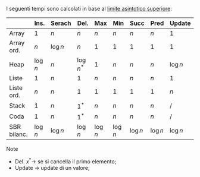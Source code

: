I seguenti tempi sono calcolati in base al [limite asintotico superiore](obsidian://open?vault=obsidian-git-sync&file=Algoritmi%20e%20Strutture%20Dati%2F1.%20%F0%9F%A7%91%E2%80%8D%F0%9F%92%BB%20Algoritmi%2F%F0%9F%94%B4%20Limiti%20Asintotici%2F%E2%A4%B4%EF%B8%8F%20Limite%20Asintotico%20Superiore):

|             | Ins.     | Serach   | Del.       | Max      | Min      | Succ     | Pred     | Update   |
| ----------- | -------- | -------- | ---------- | -------- | -------- | -------- | -------- | -------- |
| Array       | $1$      | $n$      | $n$        | $n$      | $n$      | $n$      | $n$      | 1        |
| Array ord.  | $n$      | $\log n$ | $n$        | $1$      | $1$      | $1$      | $1$      | $1$      |
| Heap        | $\log n$ | $n$      | $\log n^*$ | $1$      | $n$      | $n$      | $n$      | $\log n$ |
| Liste       | $1$      | $n$      | $1$        | $n$      | $n$      | $n$      | $n$      | $1$      |
| Liste ord.  | $n$      | $n$      | $1$        | $1$      | $1$      | $1$      | $1$      | $n$      |
| Stack       | $1$      | $n$      | $1^*$      | $n$      | $n$      | $n$      | $n$      | /        |
| Coda        | $1$      | $n$      | $1^*$      | $n$      | $n$      | $n$      | $n$      | /        |
| SBR bilanc. | $\log n$ | $\log n$ | $\log n$   | $\log n$ | $\log n$ | $\log n$ | $\log n$ | $\log n$ |

>[!Note]
>- Del. $x^* \rightarrow$  se si cancella il primo elemento;
>- Update $\rightarrow$ update di un valore;